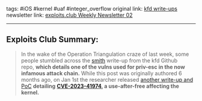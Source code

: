 tags: #iOS #kernel #uaf #integer_overflow
original link:  [kfd write-ups](https://github.com/felix-pb/kfd/tree/main/writeups?ref=blog.exploits.club)
newsletter link: [exploits.club Weekly Newsletter 02](https://blog.exploits.club/exploits-club-weekly-newsletter-02/)

---
## Exploits Club Summary:
> In the wake of the Operation Triangulation craze of last week, some people stumbled across the [smith](https://github.com/felix-pb/kfd/blob/main/writeups/smith.md?ref=blog.exploits.club) write-up from the kfd Github repo, **which details one of the vulns used for priv-esc in the now infamous attack chain.** While this post was originally authored 6 months ago, on Jan 1st the researcher released [another write-up and PoC](https://github.com/felix-pb/kfd/blob/main/writeups/landa.md?ref=blog.exploits.club) **detailing** [**CVE-2023-41974**](https://support.apple.com/en-us/HT213938?ref=blog.exploits.club)**, a use-after-free affecting the kernel.** 

